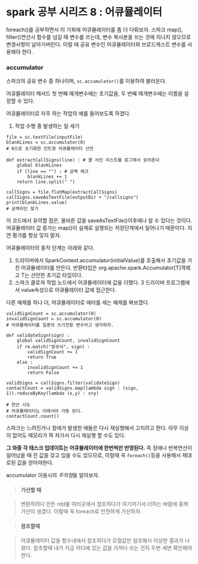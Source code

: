 # spark 공부 시리즈 8 : 어큐뮬레이터

foreach()를 공부하면서 이 기회에 어큐뮬레이터를 좀 더 다뤄보자. 스파크 map(), filter()연산시 함수를 넘길 때 변수를 쓰는데, 변수 복사본을 쓰는 것에 지나지 않으므로 변경사항이 날아가버린다. 이럴 때 공유 변수인 어큐뮬레이터와 브로드캐스트 변수를 사용해야 한다.

### accumulator

스파크의 공유 변수 중 하나이며, `sc.accumulator()`를 이용하여 불러온다.

어큐물레이터 메서드 첫 번째 매개변수에는 초기값을, 두 번째 매개변수에는 이름을 설정할 수 있다.

어큐뮬레이터로 자주 하는 작업의 예를 들어보도록 하겠다.

1. 작업 수행 중 발생하는 일 세기

```
file = sc.textFile(inputFile)
blankLines = sc.accumulator(0)
# 0으로 초기화한 인트형 어큐뮬레이터 선언

def extractCallSigns(line) : # 콜 사인 리스트를 로그에서 읽어온다
    global blankLines
    if (line == "") : # 공백 체크
        blankLines += 1
    return line.split(" ")

callSigns = file.flatMap(extractCallSigns)
callSigns.saveAsTextFile(outputDir + "/callsigns")
print(blankLines.value)
# 공백라인 찾기
```

이 코드에서 유의할 점은, 올바른 값을 saveAsTextFile()이후에나 알 수 있다는 것이다. 어큐뮬레이터 값 증가는 map()이 실제로 실행되는 저장단계에서 일어나기 때문이다. 지연 평가를 항상 잊지 말자.

어큐뮬레이터의 동작 단계는 아래와 같다.

1. 드라이버에서 SparkContext.accumulator(initialValue)를 호출해서 초기값을 가진 어큐뮬레이터를 만든다. 반환타입은 org.apache.spark.Accumulator[T]객체고 T는 선언한 초기값 타입이다.
2. 스파크 클로져 작업 노드에서 어큐뮬레이터에 값을 더했다.
3 드라이버 프로그램에서 value속성으로 어큐뮬레이터 값에 접근한다.

다른 예제를 하나 더, 어큐뮬레이터로 에러를 세는 예제를 봐보겠다.

```
validSignCount = sc.accumulator(0)
invalidSignCount = sc.accumulator(0)
# 어큐뮬레이터를 일종의 쓰기전용 변수라고 생각하자.

def validateSign(sign) :
    global validSignCount, invalidSignCount
    if re.match("정규식", sign) :
        validSignCount += 1
        return True
    else :
        invalidSignCount += 1
        return False

validSigns = callSigns.filter(validateSign)
contactCount = validSigns.map(lambda sign : (sign, 1)).reduceByKey(lambda (x,y) : x+y)

# 연산 시도
# 어큐뮬레이터는 이때서야 가동 된다.
contactCount.count()
```

스파크는 느려진거나 장애가 발생한 애들은 다시 재실행해서 고치려고 한다. 아무 이상이 없어도 메모리가 꽉 차가서 다시 재실행 할 수도 있다.

**그 와중 각 태스크 업데이트는 어큐뮬레이터에 한번씩만 반영된다.** 즉 장애나 반복연산이 일어났을 때 전 값을 갖고 있을 수도 있으므로, 이럴때 꼭 `foreach()`등을 사용해서 제대로된 값을 얻어야한다.

accumulator 이용시의 *주의점*을 알아보자.

> #### 가산할 때

> 변환하려다 만든 rdd를 여러곳에서 참조하다가 여기저기서 더하는 바람에 중복 가산이 생겼다. 이럴때 꼭 foreach로 안전하게 가산하자.

> #### 참조할때

> 어큐뮬레이터 값을 함수내에서 참조하다가 로컬값만 참조해서 이상한 결과가 나왔다. 참조할때 내가 지금 어디에 있는 값을 가져다 쓰는 건지 두번 세번 확인해야한다.

